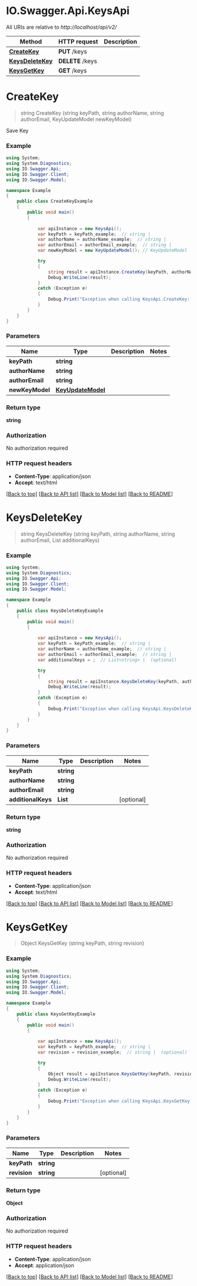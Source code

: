 # IO.Swagger.Api.KeysApi

All URIs are relative to *http://localhost/api/v2/*

Method | HTTP request | Description
------------- | ------------- | -------------
[**CreateKey**](KeysApi.md#createkey) | **PUT** /keys | 
[**KeysDeleteKey**](KeysApi.md#keysdeletekey) | **DELETE** /keys | 
[**KeysGetKey**](KeysApi.md#keysgetkey) | **GET** /keys | 


<a name="createkey"></a>
# **CreateKey**
> string CreateKey (string keyPath, string authorName, string authorEmail, KeyUpdateModel newKeyModel)



Save Key

### Example
```csharp
using System;
using System.Diagnostics;
using IO.Swagger.Api;
using IO.Swagger.Client;
using IO.Swagger.Model;

namespace Example
{
    public class CreateKeyExample
    {
        public void main()
        {
            
            var apiInstance = new KeysApi();
            var keyPath = keyPath_example;  // string | 
            var authorName = authorName_example;  // string | 
            var authorEmail = authorEmail_example;  // string | 
            var newKeyModel = new KeyUpdateModel(); // KeyUpdateModel | 

            try
            {
                string result = apiInstance.CreateKey(keyPath, authorName, authorEmail, newKeyModel);
                Debug.WriteLine(result);
            }
            catch (Exception e)
            {
                Debug.Print("Exception when calling KeysApi.CreateKey: " + e.Message );
            }
        }
    }
}
```

### Parameters

Name | Type | Description  | Notes
------------- | ------------- | ------------- | -------------
 **keyPath** | **string**|  | 
 **authorName** | **string**|  | 
 **authorEmail** | **string**|  | 
 **newKeyModel** | [**KeyUpdateModel**](KeyUpdateModel.md)|  | 

### Return type

**string**

### Authorization

No authorization required

### HTTP request headers

 - **Content-Type**: application/json
 - **Accept**: text/html

[[Back to top]](#) [[Back to API list]](../README.md#documentation-for-api-endpoints) [[Back to Model list]](../README.md#documentation-for-models) [[Back to README]](../README.md)

<a name="keysdeletekey"></a>
# **KeysDeleteKey**
> string KeysDeleteKey (string keyPath, string authorName, string authorEmail, List<string> additionalKeys)





### Example
```csharp
using System;
using System.Diagnostics;
using IO.Swagger.Api;
using IO.Swagger.Client;
using IO.Swagger.Model;

namespace Example
{
    public class KeysDeleteKeyExample
    {
        public void main()
        {
            
            var apiInstance = new KeysApi();
            var keyPath = keyPath_example;  // string | 
            var authorName = authorName_example;  // string | 
            var authorEmail = authorEmail_example;  // string | 
            var additionalKeys = ;  // List<string> |  (optional) 

            try
            {
                string result = apiInstance.KeysDeleteKey(keyPath, authorName, authorEmail, additionalKeys);
                Debug.WriteLine(result);
            }
            catch (Exception e)
            {
                Debug.Print("Exception when calling KeysApi.KeysDeleteKey: " + e.Message );
            }
        }
    }
}
```

### Parameters

Name | Type | Description  | Notes
------------- | ------------- | ------------- | -------------
 **keyPath** | **string**|  | 
 **authorName** | **string**|  | 
 **authorEmail** | **string**|  | 
 **additionalKeys** | **List<string>**|  | [optional] 

### Return type

**string**

### Authorization

No authorization required

### HTTP request headers

 - **Content-Type**: application/json
 - **Accept**: text/html

[[Back to top]](#) [[Back to API list]](../README.md#documentation-for-api-endpoints) [[Back to Model list]](../README.md#documentation-for-models) [[Back to README]](../README.md)

<a name="keysgetkey"></a>
# **KeysGetKey**
> Object KeysGetKey (string keyPath, string revision)





### Example
```csharp
using System;
using System.Diagnostics;
using IO.Swagger.Api;
using IO.Swagger.Client;
using IO.Swagger.Model;

namespace Example
{
    public class KeysGetKeyExample
    {
        public void main()
        {
            
            var apiInstance = new KeysApi();
            var keyPath = keyPath_example;  // string | 
            var revision = revision_example;  // string |  (optional) 

            try
            {
                Object result = apiInstance.KeysGetKey(keyPath, revision);
                Debug.WriteLine(result);
            }
            catch (Exception e)
            {
                Debug.Print("Exception when calling KeysApi.KeysGetKey: " + e.Message );
            }
        }
    }
}
```

### Parameters

Name | Type | Description  | Notes
------------- | ------------- | ------------- | -------------
 **keyPath** | **string**|  | 
 **revision** | **string**|  | [optional] 

### Return type

**Object**

### Authorization

No authorization required

### HTTP request headers

 - **Content-Type**: application/json
 - **Accept**: application/json

[[Back to top]](#) [[Back to API list]](../README.md#documentation-for-api-endpoints) [[Back to Model list]](../README.md#documentation-for-models) [[Back to README]](../README.md)


